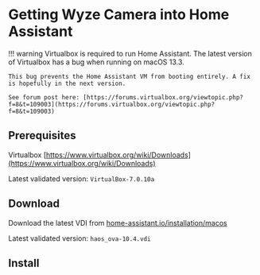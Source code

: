 # Getting Wyze Camera into Home Assistant

!!! warning
    Virtualbox is required to run Home Assistant. The latest version of Virtualbox has a bug when running on macOS 13.3. 

    This bug prevents the Home Assistant VM from booting entirely. A fix is hopefully in the next version. 

    See forum post here: [https://forums.virtualbox.org/viewtopic.php?f=8&t=109003](https://forums.virtualbox.org/viewtopic.php?f=8&t=109003)



## Prerequisites
Virtualbox 
[https://www.virtualbox.org/wiki/Downloads](https://www.virtualbox.org/wiki/Downloads)

Latest validated version: `VirtualBox-7.0.10a` 

## Download
Download the latest VDI from [home-assistant.io/installation/macos](https://www.home-assistant.io/installation/macos)

Latest validated version: `haos_ova-10.4.vdi`

## Install
